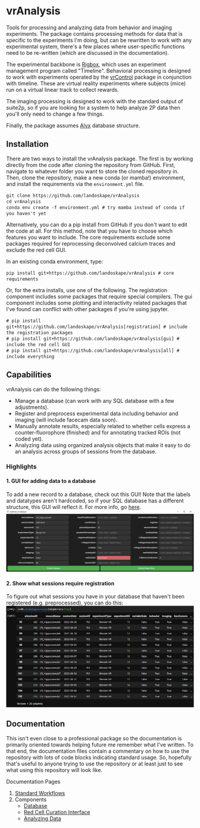# vrAnalysis

Tools for processing and analyzing data from behavior and imaging experiments.
The package contains processing methods for data that is specific to the 
experiments I'm doing, but can be rewritten to work with any experimental 
system, there's a few places where user-specific functions need to be 
re-written (which are discussed in the documentation). 

The experimental backbone is [Rigbox](https://github.com/cortex-lab/Rigbox), 
which uses an experiment management program called "Timeline". Behavioral
processing is designed to work with experiments operated by the
[vrControl](https://github.com/landoskape/vrControl) package in conjunction
with timeline. These are virtual reality experiments where subjects (mice) run
on a virtual linear track to collect rewards. 

The imaging processing is designed to work with the standard output of 
suite2p, so if you are looking for a system to help analyze 2P data then 
you'll only need to change a few things. 

Finally, the package assumes [Alyx](https://github.com/cortex-lab/alyx) 
database structure. 

## Installation
There are two ways to install the vrAnalysis package. The first is by working
directly from the code after cloning the repository from GitHub. First, 
navigate to whatever folder you want to store the cloned repository in. Then, 
clone the repository, make a new conda (or mamba!) environment, and install 
the requirements via the `environment.yml` file.
```
git clone https://github.com/landoskape/vrAnalysis
cd vrAnalysis
conda env create -f environment.yml # try mamba instead of conda if you haven't yet
```

Alternatively, you can do a pip install from GitHub if you don't want to edit 
the code at all. For this method, note that you have to choose which features
you want to include. The core requirements exclude some packages required for 
reprocessing deconvolved calcium traces and exclude the red cell GUI.

In an existing conda environment, type:
```
pip install git+https://github.com/landoskape/vrAnalysis # core requirements
```

Or, for the extra installs, use one of the following. The registration 
component includes some packages that require special compilers. The gui
component includes some plotting and interactivity related packages that I've
found can conflict with other packages if you're using jupyter. 
```
# pip install git+https://github.com/landoskape/vrAnalysis[registration] # include the registration packages
# pip install git+https://github.com/landoskape/vrAnalysis[gui] # include the red cell GUI
# pip install git+https://github.com/landoskape/vrAnalysis[all] # include everything
```

## Capabilities
vrAnalysis can do the following things: 
- Manage a database (can work with any SQL database with a few adjustments). 
- Register and preprocess experimental data including behavior and imaging
  (will include facecam data soon).  
- Manually annotate results, especially related to whether cells express
  a counter-fluorophore (finished) and for annotating tracked ROIs (not coded
  yet). 
- Analyzing data using organized analysis objects that make it easy to do an
  analysis across groups of sessions from the database.

### Highlights
#### 1. GUI for adding data to a database
To add a new record to a database, check out this GUI! Note that the labels 
and datatypes aren't hardcoded, so if your SQL database has a different 
structure, this GUI will reflect it. For more info, go 
[here](docs/database.md).
![addEntryGUI](docs/media/addEntryGUI.png)

#### 2. Show what sessions require registration
To figure out what sessions you have in your database that haven't been 
registered (e.g. preprocessed), you can do this:
![needRegistrationDisplay](docs/media/needsRegistrationDisplay.png)

## Documentation
This isn't even close to a professional package so the documentation is 
primarily oriented towards helping future me remember what I've written. To
that end, the documentation files contain a commentary on how to use the 
repository with lots of code blocks indicating standard usage. So, hopefully
that's useful to anyone trying to use the repository or at least just to see
what using this repository will look like.

Documentation Pages
1. [Standard Workflows](docs/workflows.md)
2. Components
   - [Database](docs/database.md)
   - [Red Cell Curation Interface](docs/redCellGUI.md)
   - [Analyzing Data](docs/analysis.md)
